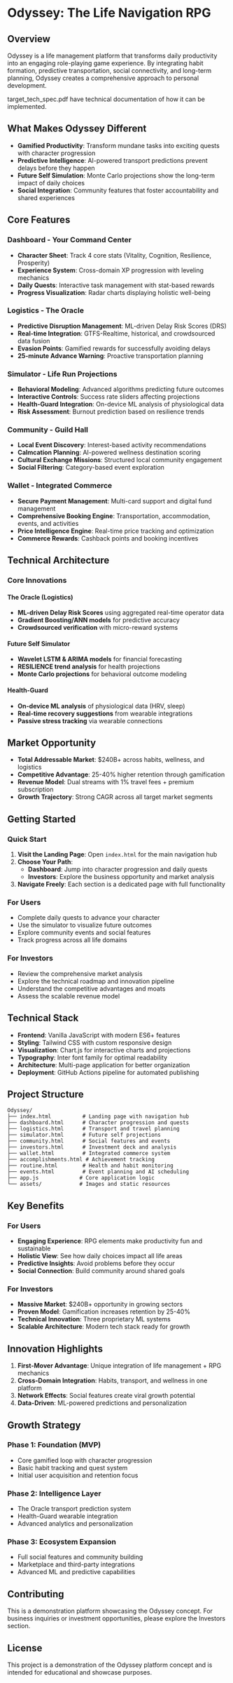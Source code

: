 # Odyssey: The Life Navigation RPG

## Overview

Odyssey is a life management platform that transforms daily productivity into an engaging role-playing game experience. By integrating habit formation, predictive transportation, social connectivity, and long-term planning, Odyssey creates a comprehensive approach to personal development.

target_tech_spec.pdf have technical documentation of how it can be implemented.

## What Makes Odyssey Different

- **Gamified Productivity**: Transform mundane tasks into exciting quests with character progression
- **Predictive Intelligence**: AI-powered transport predictions prevent delays before they happen
- **Future Self Simulation**: Monte Carlo projections show the long-term impact of daily choices
- **Social Integration**: Community features that foster accountability and shared experiences

## Core Features

### Dashboard - Your Command Center
- **Character Sheet**: Track 4 core stats (Vitality, Cognition, Resilience, Prosperity)
- **Experience System**: Cross-domain XP progression with leveling mechanics
- **Daily Quests**: Interactive task management with stat-based rewards
- **Progress Visualization**: Radar charts displaying holistic well-being

### Logistics - The Oracle
- **Predictive Disruption Management**: ML-driven Delay Risk Scores (DRS)
- **Real-time Integration**: GTFS-Realtime, historical, and crowdsourced data fusion
- **Evasion Points**: Gamified rewards for successfully avoiding delays
- **25-minute Advance Warning**: Proactive transportation planning

### Simulator - Life Run Projections
- **Behavioral Modeling**: Advanced algorithms predicting future outcomes
- **Interactive Controls**: Success rate sliders affecting projections
- **Health-Guard Integration**: On-device ML analysis of physiological data
- **Risk Assessment**: Burnout prediction based on resilience trends

### Community - Guild Hall
- **Local Event Discovery**: Interest-based activity recommendations
- **Calmcation Planning**: AI-powered wellness destination scoring
- **Cultural Exchange Missions**: Structured local community engagement
- **Social Filtering**: Category-based event exploration

### Wallet - Integrated Commerce
- **Secure Payment Management**: Multi-card support and digital fund management
- **Comprehensive Booking Engine**: Transportation, accommodation, events, and activities
- **Price Intelligence Engine**: Real-time price tracking and optimization
- **Commerce Rewards**: Cashback points and booking incentives

## Technical Architecture

### Core Innovations

#### The Oracle (Logistics)
- **ML-driven Delay Risk Scores** using aggregated real-time operator data
- **Gradient Boosting/ANN models** for predictive accuracy
- **Crowdsourced verification** with micro-reward systems

#### Future Self Simulator
- **Wavelet LSTM & ARIMA models** for financial forecasting
- **RESILIENCE trend analysis** for health projections
- **Monte Carlo projections** for behavioral outcome modeling

#### Health-Guard
- **On-device ML analysis** of physiological data (HRV, sleep)
- **Real-time recovery suggestions** from wearable integrations
- **Passive stress tracking** via wearable connections

## Market Opportunity

- **Total Addressable Market**: $240B+ across habits, wellness, and logistics
- **Competitive Advantage**: 25-40% higher retention through gamification
- **Revenue Model**: Dual streams with 1% travel fees + premium subscription
- **Growth Trajectory**: Strong CAGR across all target market segments

## Getting Started

### Quick Start
1. **Visit the Landing Page**: Open `index.html` for the main navigation hub
2. **Choose Your Path**:
   - **Dashboard**: Jump into character progression and daily quests
   - **Investors**: Explore the business opportunity and market analysis
3. **Navigate Freely**: Each section is a dedicated page with full functionality

### For Users
- Complete daily quests to advance your character
- Use the simulator to visualize future outcomes
- Explore community events and social features
- Track progress across all life domains

### For Investors
- Review the comprehensive market analysis
- Explore the technical roadmap and innovation pipeline
- Understand the competitive advantages and moats
- Assess the scalable revenue model

## Technical Stack

- **Frontend**: Vanilla JavaScript with modern ES6+ features
- **Styling**: Tailwind CSS with custom responsive design
- **Visualization**: Chart.js for interactive charts and projections
- **Typography**: Inter font family for optimal readability
- **Architecture**: Multi-page application for better organization
- **Deployment**: GitHub Actions pipeline for automated publishing

## Project Structure

```
Odyssey/
├── index.html          # Landing page with navigation hub
├── dashboard.html      # Character progression and quests
├── logistics.html      # Transport and travel planning
├── simulator.html      # Future self projections
├── community.html      # Social features and events
├── investors.html      # Investment deck and analysis
├── wallet.html         # Integrated commerce system
├── accomplishments.html # Achievement tracking
├── routine.html        # Health and habit monitoring
├── events.html         # Event planning and AI scheduling
├── app.js             # Core application logic
└── assets/            # Images and static resources
```

## Key Benefits

### For Users
- **Engaging Experience**: RPG elements make productivity fun and sustainable
- **Holistic View**: See how daily choices impact all life areas
- **Predictive Insights**: Avoid problems before they occur
- **Social Connection**: Build community around shared goals

### For Investors
- **Massive Market**: $240B+ opportunity in growing sectors
- **Proven Model**: Gamification increases retention by 25-40%
- **Technical Innovation**: Three proprietary ML systems
- **Scalable Architecture**: Modern tech stack ready for growth

## Innovation Highlights

1. **First-Mover Advantage**: Unique integration of life management + RPG mechanics
2. **Cross-Domain Integration**: Habits, transport, and wellness in one platform
3. **Network Effects**: Social features create viral growth potential
4. **Data-Driven**: ML-powered predictions and personalization

## Growth Strategy

### Phase 1: Foundation (MVP)
- Core gamified loop with character progression
- Basic habit tracking and quest system
- Initial user acquisition and retention focus

### Phase 2: Intelligence Layer
- The Oracle transport prediction system
- Health-Guard wearable integration
- Advanced analytics and personalization

### Phase 3: Ecosystem Expansion
- Full social features and community building
- Marketplace and third-party integrations
- Advanced ML and predictive capabilities

## Contributing

This is a demonstration platform showcasing the Odyssey concept. For business inquiries or investment opportunities, please explore the Investors section.

## License

This project is a demonstration of the Odyssey platform concept and is intended for educational and showcase purposes.